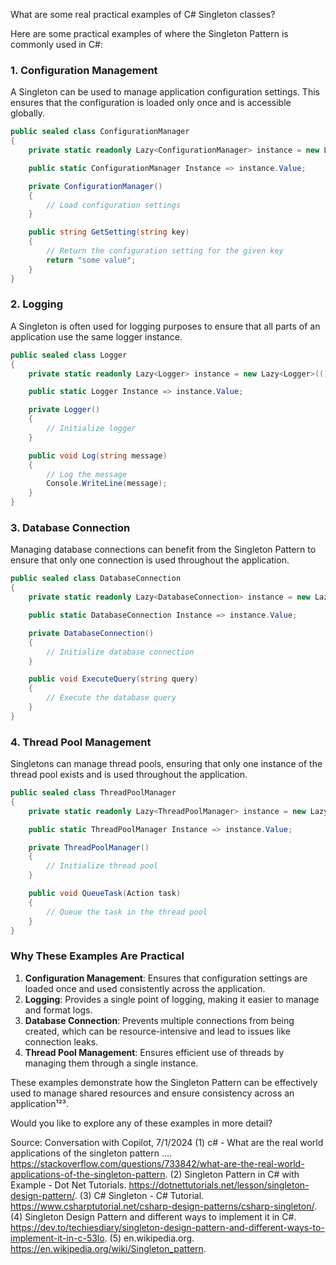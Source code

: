 What are some real practical examples of C# Singleton classes?

Here are some practical examples of where the Singleton Pattern is commonly used in C#:

### 1. Configuration Management

A Singleton can be used to manage application configuration settings. This ensures that the configuration is loaded only once and is accessible globally.

```csharp
public sealed class ConfigurationManager
{
    private static readonly Lazy<ConfigurationManager> instance = new Lazy<ConfigurationManager>(() => new ConfigurationManager());

    public static ConfigurationManager Instance => instance.Value;

    private ConfigurationManager()
    {
        // Load configuration settings
    }

    public string GetSetting(string key)
    {
        // Return the configuration setting for the given key
        return "some value";
    }
}
```

### 2. Logging

A Singleton is often used for logging purposes to ensure that all parts of an application use the same logger instance.

```csharp
public sealed class Logger
{
    private static readonly Lazy<Logger> instance = new Lazy<Logger>(() => new Logger());

    public static Logger Instance => instance.Value;

    private Logger()
    {
        // Initialize logger
    }

    public void Log(string message)
    {
        // Log the message
        Console.WriteLine(message);
    }
}
```

### 3. Database Connection

Managing database connections can benefit from the Singleton Pattern to ensure that only one connection is used throughout the application.

```csharp
public sealed class DatabaseConnection
{
    private static readonly Lazy<DatabaseConnection> instance = new Lazy<DatabaseConnection>(() => new DatabaseConnection());

    public static DatabaseConnection Instance => instance.Value;

    private DatabaseConnection()
    {
        // Initialize database connection
    }

    public void ExecuteQuery(string query)
    {
        // Execute the database query
    }
}
```

### 4. Thread Pool Management

Singletons can manage thread pools, ensuring that only one instance of the thread pool exists and is used throughout the application.

```csharp
public sealed class ThreadPoolManager
{
    private static readonly Lazy<ThreadPoolManager> instance = new Lazy<ThreadPoolManager>(() => new ThreadPoolManager());

    public static ThreadPoolManager Instance => instance.Value;

    private ThreadPoolManager()
    {
        // Initialize thread pool
    }

    public void QueueTask(Action task)
    {
        // Queue the task in the thread pool
    }
}
```

### Why These Examples Are Practical

1. **Configuration Management**: Ensures that configuration settings are loaded once and used consistently across the application.
2. **Logging**: Provides a single point of logging, making it easier to manage and format logs.
3. **Database Connection**: Prevents multiple connections from being created, which can be resource-intensive and lead to issues like connection leaks.
4. **Thread Pool Management**: Ensures efficient use of threads by managing them through a single instance.

These examples demonstrate how the Singleton Pattern can be effectively used to manage shared resources and ensure consistency across an application¹²³.

Would you like to explore any of these examples in more detail?

Source: Conversation with Copilot, 7/1/2024
(1) c# - What are the real world applications of the singleton pattern .... https://stackoverflow.com/questions/733842/what-are-the-real-world-applications-of-the-singleton-pattern.
(2) Singleton Pattern in C# with Example - Dot Net Tutorials. https://dotnettutorials.net/lesson/singleton-design-pattern/.
(3) C# Singleton - C# Tutorial. https://www.csharptutorial.net/csharp-design-patterns/csharp-singleton/.
(4) Singleton Design Pattern and different ways to implement it in C#. https://dev.to/techiesdiary/singleton-design-pattern-and-different-ways-to-implement-it-in-c-53lo.
(5) en.wikipedia.org. https://en.wikipedia.org/wiki/Singleton_pattern.
